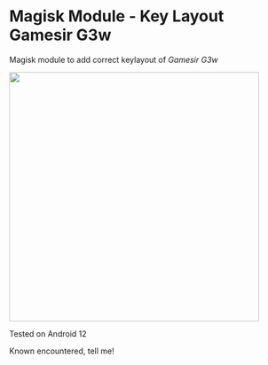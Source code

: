 # Magisk Module - Key Layout Gamesir G3w

Magisk module to add correct keylayout of *Gamesir G3w*

<img src="https://user-images.githubusercontent.com/14242849/140592244-a6cb8848-be1e-4bd7-9ec2-f754221dab47.png" width="450">

Tested on Android 12

Known encountered, tell me!


